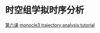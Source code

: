 # 时空组学拟时序分析

[第六课](https://wx.vzan.com/live/page/1752421275?v=1703575516044)
[monocle3 trajectory analysis tutorial](https://cole-trapnell-lab.github.io/monocle3/docs/trajectories/)
